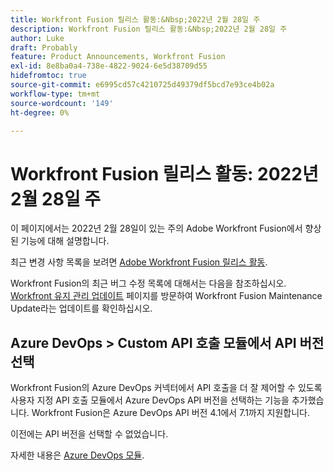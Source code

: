 ```yaml
---
title: Workfront Fusion 릴리스 활동:&Nbsp;2022년 2월 28일 주
description: Workfront Fusion 릴리스 활동:&Nbsp;2022년 2월 28일 주
author: Luke
draft: Probably
feature: Product Announcements, Workfront Fusion
exl-id: 8e8ba0a4-738e-4822-9024-6e5d38709d55
hidefromtoc: true
source-git-commit: e6995cd57c4210725d49379df5bcd7e93ce4b02a
workflow-type: tm+mt
source-wordcount: '149'
ht-degree: 0%

---
```


# Workfront Fusion 릴리스 활동: 2022년 2월 28일 주

이 페이지에서는 2022년 2월 28일이 있는 주의 Adobe Workfront Fusion에서 향상된 기능에 대해 설명합니다.

최근 변경 사항 목록을 보려면 [Adobe Workfront Fusion 릴리스 활동](../../../product-announcements/product-releases/fusion-release-activity/fusion-release-activity.md).

Workfront Fusion의 최근 버그 수정 목록에 대해서는 다음을 참조하십시오. [Workfront 유지 관리 업데이트](https://experienceleague.adobe.com/docs/workfront-known-issues/releases/current-updates.html) 페이지를 방문하여 Workfront Fusion Maintenance Update라는 업데이트를 확인하십시오.

## Azure DevOps > Custom API 호출 모듈에서 API 버전 선택

Workfront Fusion의 Azure DevOps 커넥터에서 API 호출을 더 잘 제어할 수 있도록 사용자 지정 API 호출 모듈에서 Azure DevOps API 버전을 선택하는 기능을 추가했습니다. Workfront Fusion은 Azure DevOps API 버전 4.1에서 7.1까지 지원합니다.

이전에는 API 버전을 선택할 수 없었습니다.

자세한 내용은 [Azure DevOps 모듈](../../../workfront-fusion/apps-and-their-modules/azure-dev-ops.md).
